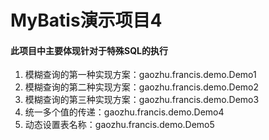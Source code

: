 # MyBatis演示项目4

#### 此项目中主要体现针对于特殊SQL的执行

1. 模糊查询的第一种实现方案：gaozhu.francis.demo.Demo1
2. 模糊查询的第二种实现方案：gaozhu.francis.demo.Demo2
3. 模糊查询的第三种实现方案：gaozhu.francis.demo.Demo3
4. 统一多个值的传递：gaozhu.francis.demo.Demo4
5. 动态设置表名称：gaozhu.francis.demo.Demo5